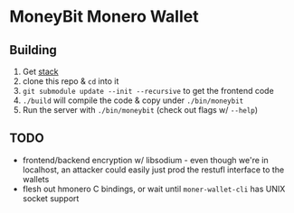 # MoneyBit Monero Wallet

## Building

1. Get [stack](http://www.haskellstack.org/)
2. clone this repo & `cd` into it
3. `git submodule update --init --recursive` to get the frontend code
4. `./build` will compile the code & copy under `./bin/moneybit`
5. Run the server with `./bin/moneybit` (check out flags w/ `--help`)


## TODO

- frontend/backend encryption w/ libsodium - even though we're in localhost,
  an attacker could easily just prod the restufl interface to the wallets
- flesh out hmonero C bindings, or wait until `moner-wallet-cli` has UNIX socket
  support
